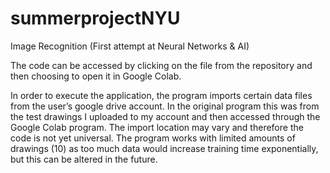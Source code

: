 # summerprojectNYU
Image Recognition (First attempt at Neural Networks &amp; AI)

The code can be accessed by clicking on the file from the repository and then choosing to open it in Google Colab.

In order to execute the application, the program imports certain data files from the user’s google drive account. In the original program this was from the test drawings I uploaded to my account and then accessed through the Google Colab program. The import location may vary and therefore the code is not yet universal. The program works with limited amounts of drawings (10) as too much data would increase training time exponentially, but this can be altered in the future.
